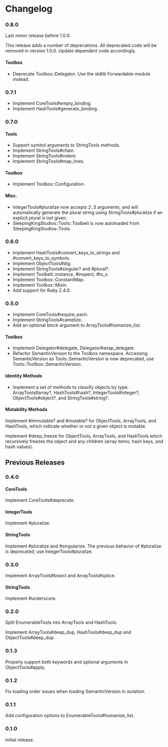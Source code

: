 # Changelog

### 0.8.0

Last minor release before 1.0.0.

This release adds a number of deprecations. All deprecated code will be removed in version 1.0.0. Update dependent code accordingly.

#### Toolbox

- Deprecate Toolbox::Delegator. Use the stdlib Forwardable module instead.

### 0.7.1

- Implement CoreTools#empty_binding.
- Implement HashTools#generate_binding.

### 0.7.0

#### Tools

- Support symbol arguments to StringTools methods.
- Implement StringTools#chain.
- Implement StringTools#indent.
- Implement StringTools#map_lines.

#### Toolbox

- Implement Toolbox::Configuration.

#### Misc.

- IntegerTools#pluralize now accepts 2..3 arguments, and will automatically generate the plural string using StringTools#pluralize if an explicit plural is not given.
- SleepingKingStudios::Tools::Toolbelt is now autoloaded from SleepingKingStudios::Tools.

### 0.6.0

- Implement HashTools#convert_keys_to_strings and #convert_keys_to_symbols.
- Implement ObjectTools#dig.
- Implement StringTools#singular? and #plural?.
- Implement Toolbelt::instance, #inspect, #to_s.
- Implement Toolbox::ConstantMap.
- Implement Toolbox::Mixin.
- Add support for Ruby 2.4.0.

### 0.5.0

- Implement CoreTools#require_each.
- Implement StringTools#camelize.
- Add an optional block argument to ArrayTools#humanize_list.

#### Toolbox

- Implement Delegator#delegate, Delegator#wrap_delegate.
- Refactor SemanticVersion to the Toolbox namespace. Accessing SemanticVersion as Tools::SemanticVersion is now deprecated, use Tools::Toolbox::SemanticVersion.

#### Identity Methods

- Implement a set of methods to classify objects by type: ArrayTools#array?, HashTools#hash?, IntegerTools#integer?, ObjectTools#object?, and StringTools#string?.

#### Mutability Methods

Implement #immutable? and #mutable? for ObjectTools, ArrayTools, and HashTools, which indicate whether or not a given object is mutable.

Implement #deep_freeze for ObjectTools, ArrayTools, and HashTools which recursively freezes the object and any children (array items, hash keys, and hash values).

## Previous Releases

### 0.4.0

#### CoreTools

Implement CoreTools#deprecate.

#### IntegerTools

Implement #pluralize.

#### StringTools

Implement #pluralize and #singularize. The previous behavior of #pluralize is deprecated; use IntegerTools#pluralize.

### 0.3.0

Implement ArrayTools#bisect and ArrayTools#splice.

#### StringTools

Implement #underscore.

### 0.2.0

Split EnumerableTools into ArrayTools and HashTools.

Implement ArrayTools#deep_dup, HashTools#deep_dup and ObjectTools#deep_dup.

### 0.1.3

Properly support both keywords and optional arguments in ObjectTools#apply.

### 0.1.2

Fix loading order issues when loading SemanticVersion in isolation.

### 0.1.1

Add configuration options to EnumerableTools#humanize_list.

### 0.1.0

Initial release.
